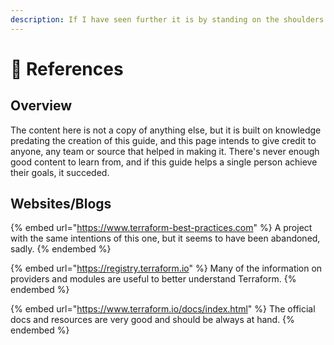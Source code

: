 ```yaml
---
description: If I have seen further it is by standing on the shoulders of Giants.
---
```


# 🤩 References

## Overview

The content here is not a copy of anything else, but it is built on knowledge predating the creation of this guide, and this page intends to give credit to anyone, any team or source that helped in making it. There's never enough good content to learn from, and if this guide helps a single person achieve their goals, it succeded.

## Websites/Blogs

{% embed url="https://www.terraform-best-practices.com" %}
A project with the same intentions of this one, but it seems to have been abandoned, sadly.
{% endembed %}

{% embed url="https://registry.terraform.io" %}
Many of the information on providers and modules are useful to better understand Terraform.
{% endembed %}

{% embed url="https://www.terraform.io/docs/index.html" %}
The official docs and resources are very good and should be always at hand.
{% endembed %}
